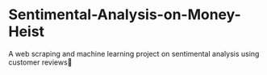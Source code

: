 # Sentimental-Analysis-on-Money-Heist
A web scraping and machine learning project on sentimental analysis using customer reviews🚀
